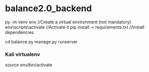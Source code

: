 # balance2.0_backend

py -m venv env  //Create a virtual environment (not mandatory)
env\scripts\activate    //Activate it
pip install -r requirements.txt //Install dependencies

cd balance
py manage.py runserver

### Kali virtualenv
source env/bin/activate

